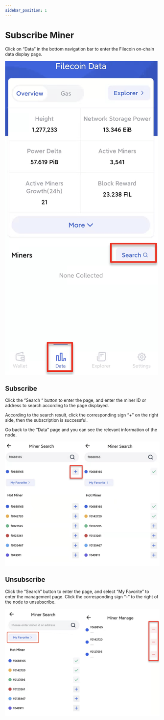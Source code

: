 ```yaml
---
sidebar_position: 1
---
```


# Subscribe Miner
Click on “Data” in the bottom navigation bar to enter the Filecoin on-chain data display page.

![](../img/data.png)

## Subscribe

Click the “Search “ button to enter the page, and enter the miner ID or address to search according to the page displayed. 

According to the search result, click the corresponding sign “+” on the right side, then the subscription is successful. 

Go back to the “Data” page and you can see the relevant information of the node.

![](../img/subscribe-miner.png)

## Unsubscribe
Click the “Search” button to enter the page, and select “My Favorite” to enter the management page. Click the corresponding sign “-” to the right of the node to unsubscribe.

![](../img/unsubscribe-miner.png)

